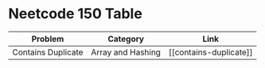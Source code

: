 # Neetcode 150 Table
| Problem            | Category          | Link    |
| ------------------ | ----------------- | --- |
| Contains Duplicate | Array and Hashing | [[contains-duplicate]]    |